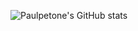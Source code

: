 ![Paulpetone's GitHub stats](https://github-readme-status-bitar.vercel.app/api?username=paulpetone&theme=synthwave&show_icons=true&count_private=true&include_all_commits=true&disable_animations=true&hide_title=true&hide=prs,issues,contribs)
